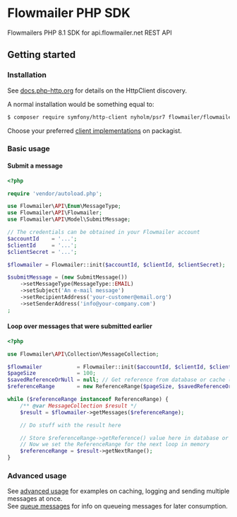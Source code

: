 # Flowmailer PHP SDK

Flowmailers PHP 8.1 SDK for api.flowmailer.net REST API

## Getting started

### Installation

See [docs.php-http.org](https://docs.php-http.org/en/latest/httplug/users.html) for details on the HttpClient discovery.

A normal installation would be something equal to:
```bash
$ composer require symfony/http-client nyholm/psr7 flowmailer/flowmailer-php-sdk
```

Choose your preferred [client implementations](https://packagist.org/providers/psr/http-client-implementation) on packagist.

### Basic usage

#### Submit a message
```php
<?php

require 'vendor/autoload.php';

use Flowmailer\API\Enum\MessageType;
use Flowmailer\API\Flowmailer;
use Flowmailer\API\Model\SubmitMessage;

// The credentials can be obtained in your Flowmailer account
$accountId    = '...';
$clientId     = '...';
$clientSecret = '...';

$flowmailer = Flowmailer::init($accountId, $clientId, $clientSecret);

$submitMessage = (new SubmitMessage())
    ->setMessageType(MessageType::EMAIL)
    ->setSubject('An e-mail message')
    ->setRecipientAddress('your-customer@email.org')
    ->setSenderAddress('info@your-company.com')
;
```

#### Loop over messages that were submitted earlier
```php
<?php

use Flowmailer\API\Collection\MessageCollection;

$flowmailer           = Flowmailer::init($accountId, $clientId, $clientSecret);
$pageSize             = 100;
$savedReferenceOrNull = null; // Get reference from database or cache (null will start from the beginning of the list)
$referenceRange       = new ReferenceRange($pageSize, $savedReferenceOrNull);

while ($referenceRange instanceof ReferenceRange) {
    /** @var MessageCollection $result */
    $result = $flowmailer->getMessages($referenceRange);

    // Do stuff with the result here

    // Store $referenceRange->getReference() value here in database or cache as input for a future run
    // Now we set the ReferenceRange for the next loop in memory
    $referenceRange = $result->getNextRange();
}
```

### Advanced usage

See [advanced usage] for examples on caching, logging and sending multiple messages at once.  
See [queue messages] for info on queueing messages for later consumption.

[advanced usage]: docs/advanced-usage.md "See advanced usage"
[queue messages]: docs/queue-messages.md "See queue messages"
